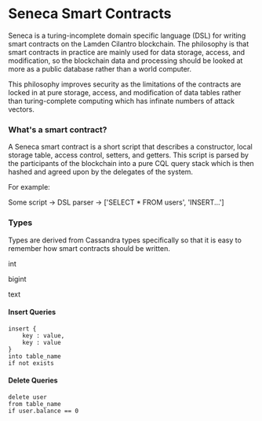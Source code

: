 # Seneca Smart Contracts

Seneca is a turing-incomplete domain specific language (DSL) for writing smart contracts on the Lamden Cilantro blockchain. The philosophy is that smart contracts in practice are mainly used for data storage, access, and modification, so the blockchain data and processing should be looked at more as a public database rather than a world computer.

This philosophy improves security as the limitations of the contracts are locked in at pure storage, access, and modification of data tables rather than turing-complete computing which has infinate numbers of attack vectors.

### What's a smart contract?

A Seneca smart contract is a short script that describes a constructor, local storage table, access control, setters, and getters. This script is parsed by the participants of the blockchain into a pure CQL query stack which is then hashed and agreed upon by the delegates of the system.

For example:

Some script -> DSL parser -> ['SELECT * FROM users', 'INSERT...'] 

### Types

Types are derived from Cassandra types specifically so that it is easy to remember how smart contracts should be written.

int

bigint

text

#### Insert Queries
```
insert { 
	key : value, 
    key : value
}
into table_name
if not exists
```

#### Delete Queries
```
delete user
from table_name
if user.balance == 0
```
